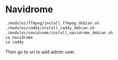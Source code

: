# Navidrome

```bash
./modules/ffmpeg/install_ffmpeg_debian.sh
./modules/caddy/install_caddy_debian.sh
./modules/navidrome/install_navidrome_debian.sh
ca navidrome
ca caddy
```

Then go to url to add admin user.
